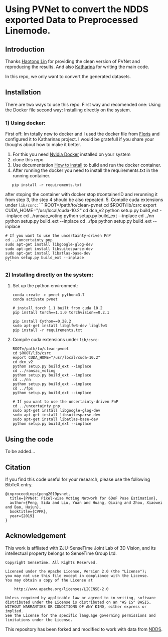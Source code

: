 # Using PVNet to convert the NDDS exported Data to Preprocessed Linemode.


## Introduction

Thanks [Haotong Lin](https://github.com/haotongl) for providing the clean version of PVNet and reproducing the results. And also [Katharina](https://github.com/KatharinaSchmidt) for writing the main code.

In this repo, we only want to convert the generated datasets.


## Installation

There are two ways to use this repo. 
First way and recomended one: Using the Docker file
second way: Installing directly on the system.

### 1) Using docker:
First off: Im totally new to docker and I used the docker file from [Floris](https://github.com/zju3dv/clean-pvnet/tree/master/docker) and configured it to Katharinas project. I would be gratefull if you share your thoughs about how to make it better.
1. For this you need [Nvidia Docker](https://github.com/NVIDIA/nvidia-docker) installed on your system 
2. clone this repo
3. Use documentation [How to install](docker/README.md) to build and run the docker container.
4. After running the docker you need to install the requirements.txt in the running container.
	
 ```
    pip install -r requirements.txt
 ```
after stoping the container with docker stop #containerID and rerunning it from step 3, the step 4 should be also repeated.
5. Compile cuda extensions under `lib/csrc`:
    ```
    ROOT=/path/to/clean-pvnet
    cd $ROOT/lib/csrc
    export CUDA_HOME="/usr/local/cuda-10.2"
    cd dcn_v2
    python setup.py build_ext --inplace
    cd ../ransac_voting
    python setup.py build_ext --inplace
    cd ../nn
    python setup.py build_ext --inplace
    cd ../fps
    python setup.py build_ext --inplace

    # If you want to use the uncertainty-driven PnP
    cd ../uncertainty_pnp
    sudo apt-get install libgoogle-glog-dev
    sudo apt-get install libsuitesparse-dev
    sudo apt-get install libatlas-base-dev
    python setup.py build_ext --inplace
    ```

### 2) Installing directly on the system:
1. Set up the python environment:
    ```
    conda create -n pvnet python=3.7
    conda activate pvnet

    # install torch 1.1 built from cuda 10.2
    pip install torch==1.1.0 torchvision==0.2.1

    pip install Cython==0.28.2
    sudo apt-get install libglfw3-dev libglfw3
    pip install -r requirements.txt
    ```
2. Compile cuda extensions under `lib/csrc`:
    ```
    ROOT=/path/to/clean-pvnet
    cd $ROOT/lib/csrc
    export CUDA_HOME="/usr/local/cuda-10.2"
    cd dcn_v2
    python setup.py build_ext --inplace
    cd ../ransac_voting
    python setup.py build_ext --inplace
    cd ../nn
    python setup.py build_ext --inplace
    cd ../fps
    python setup.py build_ext --inplace

    # If you want to use the uncertainty-driven PnP
    cd ../uncertainty_pnp
    sudo apt-get install libgoogle-glog-dev
    sudo apt-get install libsuitesparse-dev
    sudo apt-get install libatlas-base-dev
    python setup.py build_ext --inplace
    ```
## Using the code
To be added...


## Citation

If you find this code useful for your research, please use the following BibTeX entry.

```
@inproceedings{peng2019pvnet,
  title={PVNet: Pixel-wise Voting Network for 6DoF Pose Estimation},
  author={Peng, Sida and Liu, Yuan and Huang, Qixing and Zhou, Xiaowei and Bao, Hujun},
  booktitle={CVPR},
  year={2019}
}
```

## Acknowledgement

This work is affliated with ZJU-SenseTime Joint Lab of 3D Vision, and its intellectual property belongs to SenseTime Group Ltd.

```
Copyright SenseTime. All Rights Reserved.

Licensed under the Apache License, Version 2.0 (the "License");
you may not use this file except in compliance with the License.
You may obtain a copy of the License at

    http://www.apache.org/licenses/LICENSE-2.0

Unless required by applicable law or agreed to in writing, software
distributed under the License is distributed on an "AS IS" BASIS,
WITHOUT WARRANTIES OR CONDITIONS OF ANY KIND, either express or implied.
See the License for the specific language governing permissions and
limitations under the License.
```

This repository has been forked and modified to work with data from [NDDS](https://github.com/NVIDIA/Dataset_Synthesizer).
